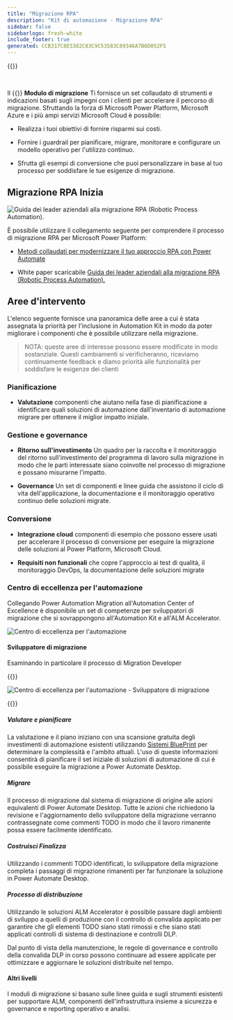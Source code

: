 ```yaml
---
title: "Migrazione RPA"
description: "Kit di automazione - Migrazione RPA"
sidebar: false
sidebarlogo: fresh-white
include_footer: true
generated: CCB317C8E5382C83C9C53583C89346A7B6D052F5
---
```


{{<toc>}}

<br/>

Il {{<product-name>}} **Modulo di migrazione** Ti fornisce un set collaudato di strumenti e indicazioni basati sugli impegni con i clienti per accelerare il percorso di migrazione. Sfruttando la forza di Microsoft Power Platform, Microsoft Azure e i più ampi servizi Microsoft Cloud è possibile:

- Realizza i tuoi obiettivi di fornire risparmi sui costi.

- Fornire i guardrail per pianificare, migrare, monitorare e configurare un modello operativo per l'utilizzo continuo.

- Sfrutta gli esempi di conversione che puoi personalizzare in base al tuo processo per soddisfare le tue esigenze di migrazione.

## Migrazione RPA Inizia

![Guida dei leader aziendali alla migrazione RPA (Robotic Process Automation).](https://msflowblogscdn.azureedge.net/wp-content/uploads/2022/01/RPAWhitepaper_Img-241x300.png)

È possibile utilizzare il collegamento seguente per comprendere il processo di migrazione RPA per Microsoft Power Platform:

- [Metodi collaudati per modernizzare il tuo approccio RPA con Power Automate](https://powerautomate.microsoft.com/blog/proven-methods-to-modernize-your-rpa-approach-with-power-automate/)

- White paper scaricabile [Guida dei leader aziendali alla migrazione RPA (Robotic Process Automation).](https://aka.ms/PAD/RPAMigrationWhitepaper)

## Aree d'intervento

L'elenco seguente fornisce una panoramica delle aree a cui è stata assegnata la priorità per l'inclusione in Automation Kit in modo da poter migliorare i componenti che è possibile utilizzare nella migrazione.

> NOTA: queste aree di interesse possono essere modificate in modo sostanziale. Questi cambiamenti si verificheranno, riceviamo continuamente feedback e diamo priorità alle funzionalità per soddisfare le esigenze dei clienti

### Pianificazione

- **Valutazione** componenti che aiutano nella fase di pianificazione a identificare quali soluzioni di automazione dall'inventario di automazione migrare per ottenere il miglior impatto iniziale.

### Gestione e governance

- **Ritorno sull'investimento** Un quadro per la raccolta e il monitoraggio del ritorno sull'investimento del programma di lavoro sulla migrazione in modo che le parti interessate siano coinvolte nel processo di migrazione e possano misurarne l'impatto.

- **Governance** Un set di componenti e linee guida che assistono il ciclo di vita dell'applicazione, la documentazione e il monitoraggio operativo continuo delle soluzioni migrate.

### Conversione

- **Integrazione cloud** componenti di esempio che possono essere usati per accelerare il processo di conversione per eseguire la migrazione delle soluzioni al Power Platform, Microsoft Cloud.

- **Requisiti non funzionali** che copre l'approccio ai test di qualità, il monitoraggio DevOps, la documentazione delle soluzioni migrate

### Centro di eccellenza per l'automazione

Collegando Power Automation Migration all'Automation Center of Excellence è disponibile un set di competenze per sviluppatori di migrazione che si sovrappongono all'Automation Kit e all'ALM Accelerator.

![Centro di eccellenza per l'automazione](/images/illustrations/automation-kit-migration.svg)

#### Sviluppatore di migrazione

Esaminando in particolare il processo di Migration Developer

{{<border>}}

![Centro di eccellenza per l'automazione - Sviluppatore di migrazione](/images/illustrations/automation-kit-migration-developer.svg)

{{</border>}}

##### Valutare e pianificare

La valutazione e il piano iniziano con una scansione gratuita degli investimenti di automazione esistenti utilizzando [Sistemi BluePrint](https://www.blueprintsys.com/) per determinare la complessità e l'ambito attuali. L'uso di queste informazioni consentirà di pianificare il set iniziale di soluzioni di automazione di cui è possibile eseguire la migrazione a Power Automate Desktop.

##### Migrare

Il processo di migrazione dal sistema di migrazione di origine alle azioni equivalenti di Power Automate Desktop. Tutte le azioni che richiedono la revisione e l'aggiornamento dello sviluppatore della migrazione verranno contrassegnate come commenti TODO in modo che il lavoro rimanente possa essere facilmente identificato.

##### Costruisci Finalizza

Utilizzando i commenti TODO identificati, lo sviluppatore della migrazione completa i passaggi di migrazione rimanenti per far funzionare la soluzione in Power Automate Desktop.

##### Processo di distribuzione

Utilizzando le soluzioni ALM Accelerator è possibile passare dagli ambienti di sviluppo a quelli di produzione con il controllo di convalida applicato per garantire che gli elementi TODO siano stati rimossi e che siano stati applicati controlli di sistema di destinazione e controlli DLP.

Dal punto di vista della manutenzione, le regole di governance e controllo della convalida DLP in corso possono continuare ad essere applicate per ottimizzare e aggiornare le soluzioni distribuite nel tempo.

#### Altri livelli

I moduli di migrazione si basano sulle linee guida e sugli strumenti esistenti per supportare ALM, componenti dell'infrastruttura insieme a sicurezza e governance e reporting operativo e analisi.
